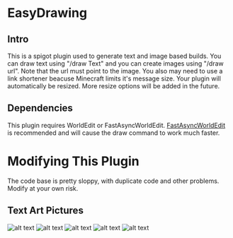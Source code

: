 # EasyDrawing

## Intro
This is a spigot plugin used to generate text and image based builds. You can draw text using "/draw Text" and you can create images using "/draw url". Note that the url must point to the image. You also may need to use a link shortener beacuse Minecraft limits it's message size. Your plugin will automatically be resized. More resize options will be added in the future.

## Dependencies

This plugin requires WorldEdit or FastAsyncWorldEdit. [FastAsyncWorldEdit](https://github.com/boy0001/FastAsyncWorldedit) is recommended and will cause the draw command to work much faster.

# Modifying This Plugin

The code base is pretty sloppy, with duplicate code and other problems. Modify at your own risk.

## Text Art Pictures
![alt text](https://github.com/Exeton/TextArt/blob/master/TextArt.png)
![alt text](https://github.com/Exeton/TextArt/blob/master/MonaLisa.png)
![alt text](https://github.com/Exeton/TextArt/blob/master/French.png)
![alt text](https://github.com/Exeton/TextArt/blob/master/Trev.png)
![alt text](https://github.com/Exeton/TextArt/blob/master/PingSpoofing%20Art.png)


